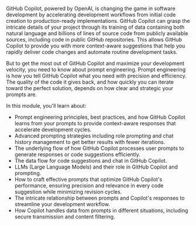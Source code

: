 GitHub Copilot, powered by OpenAI, is changing the game in software development by accelerating development workflows from initial code creation to production-ready implementations. GitHub Copilot can grasp the intricate details of your project through its training of data containing both natural language and billions of lines of source code from publicly available sources, including code in public GitHub repositories. This allows GitHub Copilot to provide you with more context-aware suggestions that help you rapidly deliver code changes and automate routine development tasks.

But to get the most out of GitHub Copilot and maximize your development velocity, you need to know about prompt engineering. Prompt engineering is how you tell GitHub Copilot what you need with precision and efficiency. The quality of the code it gives back, and how quickly you can iterate toward the perfect solution, depends on how clear and strategic your prompts are.

In this module, you'll learn about:

- Prompt engineering principles, best practices, and how GitHub Copilot learns from your prompts to provide context-aware responses that accelerate development cycles.
- Advanced prompting strategies including role prompting and chat history management to get better results with fewer iterations.
- The underlying flow of how GitHub Copilot processes user prompts to generate responses or code suggestions efficiently.
- The data flow for code suggestions and chat in GitHub Copilot.
- LLMs (Large Language Models) and their role in GitHub Copilot and prompting.
- How to craft effective prompts that optimize GitHub Copilot's performance, ensuring precision and relevance in every code suggestion while minimizing revision cycles.
- The intricate relationship between prompts and Copilot's responses to streamline your development workflow.
- How Copilot handles data from prompts in different situations, including secure transmission and content filtering.
